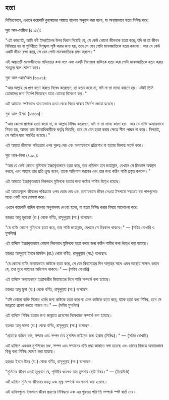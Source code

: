 ## হত্যা 

নিশ্চিতভাবে, এখানে কয়েকটি কুরআনের আয়াত বাংলায় অনুবাদ করা হলো, যা অন্যায়ভাবে হত্যা নিষিদ্ধ করে:

সুরা আল-মায়িদা (৫:৩২):

"এই কারণেই, আমি বনী ইসরাইলের উপর বিধান দিয়েছি যে, যে কেউ কোনো জীবনকে হত্যা করে, যদি না তা জীবন বিনিময়ে হয় বা পৃথিবীতে বিশৃঙ্খলা সৃষ্টি করার জন্য হয়, তবে সে যেন গোটা মানবজাতিকে হত্যা করলো। আর যে কেউ একটি জীবন রক্ষা করে, সে যেন গোটা মানবজাতিকে রক্ষা করলো।"

এই আয়াতটি মানবজীবনের পবিত্রতার কথা বলে এবং একটি নিরপরাধ ব্যক্তিকে হত্যা করা গোটা মানবজাতিকে হত্যা করার সমতুল্য বলে ঘোষণা করে।

সুরা আল-আন'আম (৬:১৫১):

"আর আল্লাহ যে প্রাণ হত্যা করতে নিষেধ করেছেন, তা হত্যা করো না, যদি না তা ন্যায্য কারণে হয়। এটাই তিনি তোমাদের জন্য নির্দেশ দিয়েছেন যাতে তোমরা বিবেচনা কর।"

এই আয়াতে স্পষ্টভাবে অন্যায়ভাবে হত্যা থেকে বিরত থাকার নির্দেশ দেওয়া হয়েছে।

সুরা আল-ইসরা (১৭:৩৩):

"আর কোনো প্রাণকে হত্যা করো না, যা আল্লাহ নিষিদ্ধ করেছেন, যদি না তা ন্যায্য কারণ হয়। আর যে ব্যক্তি অন্যায়ভাবে নিহত হয়, আমরা তার উত্তরাধিকারীকে কর্তৃত্ব দিয়েছি; তবে সে যেন হত্যা করার ক্ষেত্রে সীমা লঙ্ঘন না করে। নিশ্চয়ই, সে আইন দ্বারা সমর্থিত হয়েছে।"

এই আয়াত জীবনের পবিত্রতার ওপর গুরুত্ব দেয় এবং অন্যায়ভাবে প্রতিশোধ বা হত্যার বিরুদ্ধে সতর্ক করে।

সুরা আন-নিসা (৪:৯৩):

"আর যে কেউ কোনো মুমিনকে ইচ্ছাকৃতভাবে হত্যা করে, তার প্রতিদান হবে জাহান্নাম, যেখানে সে চিরকাল অবস্থান করবে, এবং আল্লাহ তার প্রতি ক্রুদ্ধ হবেন, তাকে অভিশাপ করবেন এবং তার জন্য কঠিন শাস্তি প্রস্তুত করবেন।"

এই আয়াতে ইচ্ছাকৃতভাবে নিরপরাধ মুমিনকে হত্যার জন্য কঠোর শাস্তির উল্লেখ রয়েছে।

এই আয়াতগুলো জীবনের পবিত্রতার ওপর জোর দেয় এবং অন্যায়ভাবে জীবন নেওয়া ইসলামে সবচেয়ে বড় পাপগুলোর মধ্যে একটি বলে ঘোষণা করে।

এখানে কয়েকটি হাদিস বাংলায় অনুবাদসহ দেওয়া হলো, যা হত্যা নিষিদ্ধ করার বিষয়ে আলোচনা করে:

হজরত আবু হুরায়রা (রা.) থেকে বর্ণিত, রাসুলুল্লাহ (সা.) বলেছেন:

"যে ব্যক্তি কোনো মুমিনকে হত্যা করে, তার শাস্তি জাহান্নাম, যেখানে সে চিরকাল থাকবে।"
— (সহিহ বোখারি ও মুসলিম)

এই হাদিসে ইচ্ছাকৃতভাবে কোনো নিরপরাধ মুমিনকে হত্যা করার জন্য কঠিন শাস্তির কথা উল্লেখ করা হয়েছে।

হজরত আব্দুল্লাহ ইবনে মাসউদ (রা.) থেকে বর্ণিত, রাসুলুল্লাহ (সা.) বলেছেন:

"যে কোনো ব্যক্তি অন্যায়ভাবে কাউকে হত্যা করে, সে যেন কিয়ামতের দিন আল্লাহর সাথে এমন অবস্থায় সাক্ষাৎ করবে যে, তার মুখে আল্লাহর অভিশাপ থাকবে।"
— (সহিহ বোখারি)

এই হাদিসে অন্যায়ভাবে হত্যাকারীর কিয়ামতের দিনে শাস্তি সম্পর্কে বলা হয়েছে।

হজরত আবু মুসা (রা.) থেকে বর্ণিত, রাসুলুল্লাহ (সা.) বলেছেন:

"যদি কোনো ব্যক্তি নিজের ধর্মের জন্য কাউকে হত্যা করে বা এমন কাউকে হত্যা করে, যাকে হত্যা করা নিষিদ্ধ, তবে সে জান্নাতে প্রবেশ করতে পারবে না।"
— (সহিহ মুসলিম)

এই হাদিসে নিষিদ্ধ হত্যার জন্য জান্নাতে প্রবেশের নিষেধাজ্ঞা সম্পর্কে বলা হয়েছে।

হজরত আবু দারদা (রা.) থেকে বর্ণিত, রাসুলুল্লাহ (সা.) বলেছেন:

"প্রত্যেক ব্যক্তির রক্ত, সম্মান এবং সম্পদ তার মুসলিম ভাইয়ের জন্য হারাম (নিষিদ্ধ)।"
— (সহিহ বোখারি)

এই হাদিসে একজন মুসলিমের রক্ত, সম্পদ এবং সম্মানের প্রতি শ্রদ্ধা জানাতে বলা হয়েছে এবং তাদের বিরুদ্ধে অন্যায়ভাবে কিছু করা নিষিদ্ধ ঘোষণা করা হয়েছে।

হজরত ইবনে উমর (রা.) থেকে বর্ণিত, রাসুলুল্লাহ (সা.) বলেছেন:

"মুমিনের জীবন এতই মূল্যবান যে, পৃথিবীর ধ্বংসও তার তুলনায় ছোট বিষয়।"
— (তিরমিজি)

এই হাদিসে মুমিনের জীবনের মহত্ত্ব এবং মূল্য সম্পর্কে আলোচনা করা হয়েছে।

এই হাদিসগুলো ইসলামে জীবন গ্রহণের নিষিদ্ধতা এবং এর গুরুতর পরিণতি সম্পর্কে স্পষ্ট বার্তা দেয়।